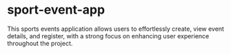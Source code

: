 # sport-event-app

This sports events application allows users to effortlessly create, view event details, and register, with a strong focus on enhancing user experience throughout the project.
